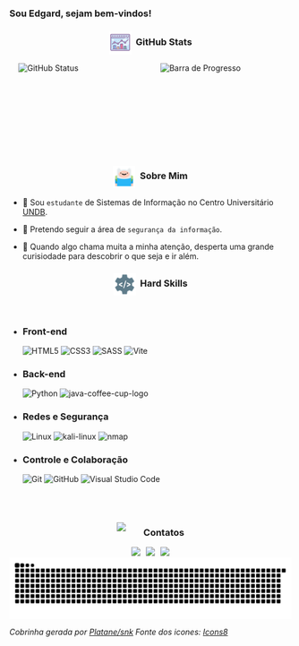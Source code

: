 <style>
  .session-icons,
  .session-icons-hardskills {
    width: 40px; 
  }

  .titulo-sessions {
    display: flex; 
    flex-direction: row;
    justify-content: center;
  }

  .hard-skills {
    display: flex;
    flex-direction: column;
  }
  
</style>

<h3>Sou Edgard, sejam bem-vindos!</h3>

<!-- GitHub Stats -->
<h3 class="titulo-sessions">
  <img src="./img/icons8-combo-chart.apng" class="session-icons"></img>
  <p style="margin: .5rem 0 0 .5rem;">GitHub Stats</p>
</h3>

<div style="
display: flex; 
justify-content: center; 
flex-direction: row; 
align-items: center; 
gap: 10px; 
margin-left: 1rem;">
  <!-- Status -->
  <img height="160rem" width="50%" src="https://edgard-maia-github-readme-stats.vercel.app/api?username=EdgardMaia&show_icons=true&theme=synthwave" alt="GitHub Status" />
  <!-- Gráfico de Pizza -->
  <img height="160rem" width="48%" src="https://edgard-maia-github-readme-stats.vercel.app/api/top-langs/?username=EdgardMaia&layout=compact&theme=synthwave" alt="Barra de Progresso" />
</div>

<!-- Sobre mim -->

<div>

  <h3 class="titulo-sessions">
    <img src="./img/icons8-finn.apng" class="session-icons"></img>
    <p style="margin: .5rem 0 0 .5rem; ">Sobre Mim</p>
  </h3>

  <p>

  - :book: Sou `estudante` de Sistemas de Informação no Centro Universitário [UNDB](https://undb.edu.br/).

  - :closed_lock_with_key: Pretendo seguir a área de `segurança da informação`.

  - :eyes: Quando algo chama muita a minha atenção, desperta uma grande curisiodade para descobrir o que seja e ir além.
  
  </p>
</div>

<h3 class="titulo-sessions">
  <img src="./img/icons8-desenvolvimento-back-end.apng" class="session-icons"></img>
  <p style="margin: .5rem 0 0 .5rem;" >Hard Skills</p>
</h3>

<div class="hard-skills">

-
  <div>
    <h3>Front-end</h3> 
    <!-- HTML -->
    <img class="session-icons-hardskills" src="https://img.icons8.com/color/48/html-5--v1.png" alt="HTML5"/>
    <!-- CSS -->
    <img class="session-icons-hardskills" src="https://img.icons8.com/color/48/css3.png" alt="CSS3"/>
    <!-- SASS -->
    <img class="session-icons-hardskills" src="https://img.icons8.com/color/48/sass.png" alt="SASS"/>
    <!-- VITE -->
    <img class="session-icons-hardskills" src="https://img.icons8.com/fluency/48/vite.png" alt="Vite"/>
  </div>

- 
  <div>
    <h3>Back-end</h3>
    <div>
      <!-- PYTHON -->
      <img class="session-icons-hardskills" src="https://img.icons8.com/color/48/python--v1.png" alt="Python"/>
      <!-- JAVA -->
      <img class="session-icons-hardskills" src="https://img.icons8.com/fluency/48/java-coffee-cup-logo.png" alt="java-coffee-cup-logo"/>
    </div>
  </div>

-
  <div>
    <h3>Redes e Segurança</h3>
    <!-- LINUX -->
    <img class="session-icons-hardskills" src="https://img.icons8.com/external-tal-revivo-shadow-tal-revivo/48/external-linux-a-family-of-open-source-unix-like-operating-systems-based-on-the-linux-kernel-logo-shadow-tal-revivo.png" alt="Linux"/>
    <!-- KALI LINUX -->
    <img class="session-icons-hardskills" src="https://img.icons8.com/color/48/kali-linux.png" alt="kali-linux"/>
    <!-- NMAP -->
    <img class="session-icons-hardskills" src="https://img.icons8.com/color/48/nmap.png" alt="nmap"/>
  </div>

-
  <div>
    <h3>Controle e Colaboração</h3>
    <!-- GIT -->
    <img class="session-icons-hardskills" src="https://img.icons8.com/color/48/git.png" alt="Git"/>
    <!-- GITHUB -->
    <img class="session-icons-hardskills" src="https://img.icons8.com/ios-filled/50/github.png" alt="GitHub"/>
    <!-- VSCODE -->
    <img class="session-icons-hardskills" src="https://img.icons8.com/color/48/visual-studio-code-2019.png" alt="Visual Studio Code"/>
  </div>
</div>

<!-- Pode me encontrar por aqui -->
<div style="
display: flex; 
flex-direction: column;
margin-top: 2rem;">

  <h3 class="titulo-sessions">
    <img src="./img/icons8-grupos-de-usuários.apng" class="session-icons"></img>
    <p style="margin: .5rem 0 0 .5rem;">Contatos</p>
  </h3>

  <div style="
  display: flex; 
  flex-direction: row; 
  gap: 10px;
  justify-content: center;">
    <a href="https://www.instagram.com/_edgardmaia_/"><img src="https://img.shields.io/badge/Instagram-E4405F?style=for-the-badge&logo=instagram&logoColor=white" target="_blank"></img></a>
    <a href="https://www.linkedin.com/in/edgard-maia/"><img src="https://img.shields.io/badge/LinkedIn-0077B5?style=for-the-badge&logo=linkedin&logoColor=white" target="_blank"></img></a>
    <a href="mailto:edgardmaiaa@gmail.com"><img src="https://img.shields.io/badge/Gmail-D14836?style=for-the-badge&logo=gmail&logoColor=white" target="_blank"></img></a>
  </div>

<img alt="github snake dark mode" src="dist/github-snake-dark.svg" />

_Cobrinha gerada por [Platane/snk](https://github.com/Platane/snk)_ 
_Fonte dos icones: [Icons8](https://icons8.com/)_
</div>
